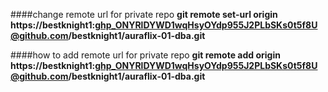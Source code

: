 ####change remote url for private repo
**git remote set-url origin https://bestknight1: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@github.com/bestknight1/auraflix-01-dba.git**

####how to add remote url for private repo
**git remote add origin https://bestknight1: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@github.com/bestknight1/auraflix-01-dba.git**
